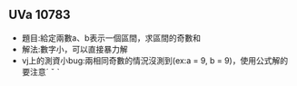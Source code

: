 ## UVa 10783

* 題目:給定兩數a、b表示一個區間，求區間的奇數和  
* 解法:數字小，可以直接暴力解  
* vj上的測資小bug:兩相同奇數的情況沒測到(ex:a = 9, b = 9)，使用公式解的要注意ˊ ˇ ˋ
